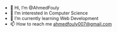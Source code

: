 - 👋 Hi, I’m @AhmedFouly
- 👀 I’m interested in Computer Science
- 🌱 I’m currently learning Web Development
- 📫 How to reach me ahmedfouly007@gmail.com

<!---
AhmedFouly/AhmedFouly is a ✨ special ✨ repository because its `README.md` (this file) appears on your GitHub profile.
You can click the Preview link to take a look at your changes.
--->
